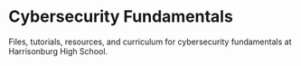 # Cybersecurity Fundamentals
Files, tutorials, resources, and curriculum for cybersecurity fundamentals at Harrisonburg High School.

